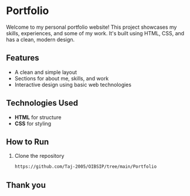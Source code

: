 # Portfolio

Welcome to my personal portfolio website! This project showcases my skills, experiences, and some of my work. It's built using HTML, CSS, and has a clean, modern design.

## Features

- A clean and simple layout
- Sections for about me, skills, and work
- Interactive design using basic web technologies

## Technologies Used

- **HTML** for structure
- **CSS** for styling

## How to Run

1. Clone the repository
   ```bash
   https://github.com/Taj-2005/OIBSIP/tree/main/Portfolio
   ```

## Thank you
